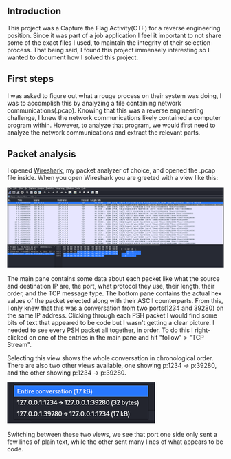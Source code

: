 ## Introduction
This project was a Capture the Flag Activity(CTF) for a reverse engineering position. Since it was part of a job application I feel it important to not share some of the exact files I used, to maintain the integrity of their selection process. That being said, I found this project immensely interesting so I wanted to document how I solved this project. 

## First steps
I was asked to figure out what a rouge process on their system was doing, I was to accomplish this by analyzing a file containing network communications(.pcap).
Knowing that this was a reverse engineering challenge, I knew the network communications likely contained a computer program within. However, to analyze that program, we would first need to analyze the network communications and extract the relevant parts.  

## Packet analysis
I opened [Wireshark](https://www.wireshark.org/), my packet analyzer of choice, and opened the .pcap file inside.
When you open Wireshark you are greeted with a view like this: 

![pcap Screenshot](./pcapScreenshot.png)

The main pane contains some data about each packet like what the source and destination IP are, the port, what protocol they use, their length, their order, and the TCP message type. 
The bottom pane contains the actual hex values of the packet selected along with their ASCII counterparts. From this, I only knew that this was a conversation from two ports(1234 and 39280) on the same IP address. Clicking through each PSH packet I would find some bits of text that appeared to be code but I wasn't getting a clear picture. I needed to see every PSH packet all together, in order. To do this I right-clicked on one of the entries in the main pane and hit "follow" > "TCP Stream". 

Selecting this view shows the whole conversation in chronological order. There are also two other views available, one showing p:1234 -> p:39280, and the other showing p:1234 -> p:39280. 

![The three views](./conversationView.png)

Switching between these two views, we see that port one side only sent a few lines of plain text, while the other sent many lines of what appears to be code. 
